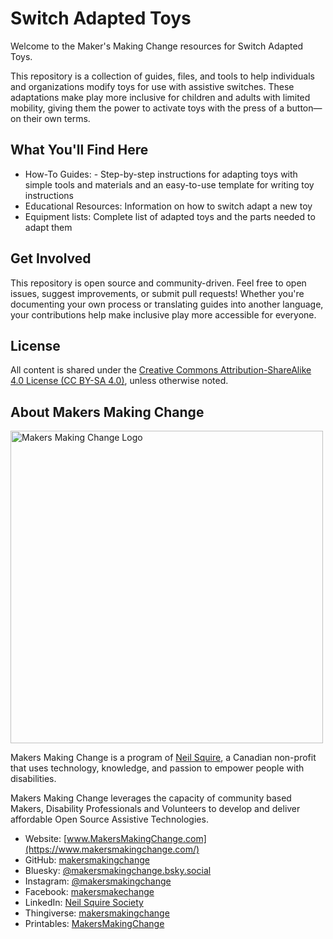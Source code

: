 # Switch Adapted Toys
Welcome to the Maker's Making Change resources for Switch Adapted Toys.

This repository is a collection of guides, files, and tools to help individuals and organizations modify toys for use with assistive switches. These adaptations make play more inclusive for children and adults with limited mobility, giving them the power to activate toys with the press of a button—on their own terms.

## What You'll Find Here
 - How-To Guides: - Step-by-step instructions for adapting toys with simple tools and materials and an easy-to-use template for writing toy instructions
 - Educational Resources: Information on how to switch adapt a new toy
 - Equipment lists: Complete list of adapted toys and the parts needed to adapt them
 <!-- - Workshop Materials: Handouts and presentation slides for toy hackathons and build nights -->

<!--
## Who This Is For
 - Makers and volunteers interested in assistive technology
 - Therapists and educators supporting play-based learning
 - Families looking to adapt toys at home
 - Nonprofits and schools running toy adaptation workshops
-->

## Get Involved
This repository is open source and community-driven. Feel free to open issues, suggest improvements, or submit pull requests! Whether you're documenting your own process or translating guides into another language, your contributions help make inclusive play more accessible for everyone.

## License
All content is shared under the [Creative Commons Attribution-ShareAlike 4.0 License (CC BY-SA 4.0)](https://creativecommons.org/licenses/by-sa/4.0/), unless otherwise noted.


<!-- ABOUT MMC START -->
## About Makers Making Change
[<img src="https://raw.githubusercontent.com/makersmakingchange/makersmakingchange/main/img/mmc_logo.svg" width="500" alt="Makers Making Change Logo">](https://www.makersmakingchange.com/)

Makers Making Change is a program of [Neil Squire](https://www.neilsquire.ca/), a Canadian non-profit that uses technology, knowledge, and passion to empower people with disabilities.

Makers Making Change leverages the capacity of community based Makers, Disability Professionals and Volunteers to develop and deliver affordable Open Source Assistive Technologies.

 - Website: [www.MakersMakingChange.com](https://www.makersmakingchange.com/)
 - GitHub: [makersmakingchange](https://github.com/makersmakingchange)
 - Bluesky: [@makersmakingchange.bsky.social](https://bsky.app/profile/makersmakingchange.bsky.social)
 - Instagram: [@makersmakingchange](https://www.instagram.com/makersmakingchange)
 - Facebook: [makersmakechange](https://www.facebook.com/makersmakechange)
 - LinkedIn: [Neil Squire Society](https://www.linkedin.com/company/neil-squire-society/)
 - Thingiverse: [makersmakingchange](https://www.thingiverse.com/makersmakingchange/about)
 - Printables: [MakersMakingChange](https://www.printables.com/@MakersMakingChange)
